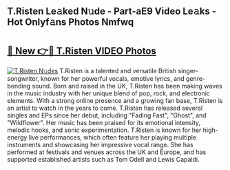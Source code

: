 ## T.Risten Le𝚊ked N𝚞de - Part-aE9 Video Le𝚊ks - Hot Onlyf𝚊ns Photos Nmfwq

# <h2><a href="http://ab7650.deff.icu/?id=T.Risten">🔗 New 👉🔴 T.Risten VIDEO Photos</a></h2>

[![T.Risten N𝚞des](https://i.imgur.com/rIISA9y.gif)](http://ab7650.deff.icu/?id=T.Risten)
T.Risten is a talented and versatile British singer-songwriter, known for her powerful vocals, emotive lyrics, and genre-bending sound. Born and raised in the UK, T.Risten has been making waves in the music industry with her unique blend of pop, rock, and electronic elements. With a strong online presence and a growing fan base, T.Risten is an artist to watch in the years to come. T.Risten has released several singles and EPs since her debut, including "Fading Fast", "Ghost", and "Wildflower". Her music has been praised for its emotional intensity, melodic hooks, and sonic experimentation. T.Risten is known for her high-energy live performances, which often feature her playing multiple instruments and showcasing her impressive vocal range. She has performed at festivals and venues across the UK and Europe, and has supported established artists such as Tom Odell and Lewis Capaldi.
